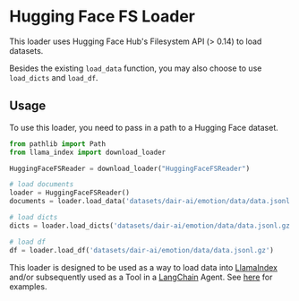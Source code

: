 # Hugging Face FS Loader

This loader uses Hugging Face Hub's Filesystem API (> 0.14) to 
load datasets.

Besides the existing `load_data` function, you may also choose to use
`load_dicts` and `load_df`.

## Usage

To use this loader, you need to pass in a path to a Hugging Face dataset.

```python
from pathlib import Path
from llama_index import download_loader

HuggingFaceFSReader = download_loader("HuggingFaceFSReader")

# load documents
loader = HuggingFaceFSReader()
documents = loader.load_data('datasets/dair-ai/emotion/data/data.jsonl.gz')

# load dicts
dicts = loader.load_dicts('datasets/dair-ai/emotion/data/data.jsonl.gz')

# load df
df = loader.load_df('datasets/dair-ai/emotion/data/data.jsonl.gz')

```

This loader is designed to be used as a way to load data into [LlamaIndex](https://github.com/run-llama/llama_index/tree/main/llama_index) and/or subsequently used as a Tool in a [LangChain](https://github.com/hwchase17/langchain) Agent. See [here](https://github.com/emptycrown/llama-hub/tree/main) for examples.


